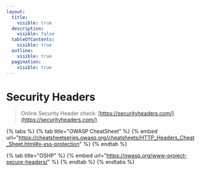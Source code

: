 ```yaml
---
layout:
  title:
    visible: true
  description:
    visible: false
  tableOfContents:
    visible: true
  outline:
    visible: true
  pagination:
    visible: true
---
```


# Security Headers

> Online Security Header check: [https://securityheaders.com/](https://securityheaders.com/).

{% tabs %}
{% tab title="OWASP CheatSheet" %}
{% embed url="https://cheatsheetseries.owasp.org/cheatsheets/HTTP_Headers_Cheat_Sheet.html#x-xss-protection" %}
{% endtab %}

{% tab title="OSHP" %}
{% embed url="https://owasp.org/www-project-secure-headers/" %}
{% endtab %}
{% endtabs %}
